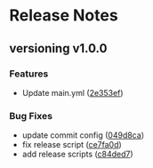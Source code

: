 # Release Notes

## versioning v1.0.0

### Features

- Update main.yml ([2e353ef](undefined/commit/2e353ef))

### Bug Fixes

- update commit config ([049d8ca](undefined/commit/049d8ca))
- fix release script ([ce7fa0d](undefined/commit/ce7fa0d))
- add release scripts ([c84ded7](undefined/commit/c84ded7))
